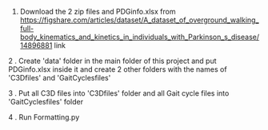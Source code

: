 
1.  Download the 2 zip files and PDGinfo.xlsx from https://figshare.com/articles/dataset/A_dataset_of_overground_walking_full-body_kinematics_and_kinetics_in_individuals_with_Parkinson_s_disease/14896881 link
   
2 . Create 'data' folder in the main folder of this project and put PDGinfo.xlsx inside it and create 2 other folders with the names of  'C3Dfiles' and 'GaitCyclesfiles'

3 . Put all C3D files into 'C3Dfiles' folder and all Gait cycle files into 'GaitCyclesfiles' folder

4 . Run Formatting.py
